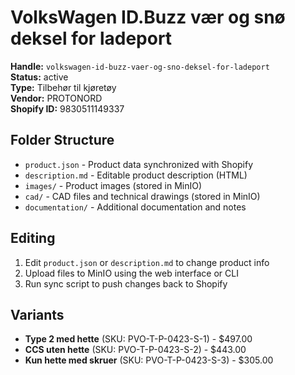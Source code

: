 # VolksWagen ID.Buzz vær og snø deksel for ladeport

**Handle:** `volkswagen-id-buzz-vaer-og-sno-deksel-for-ladeport`  
**Status:** active  
**Type:** Tilbehør til kjøretøy  
**Vendor:** PROTONORD  
**Shopify ID:** 9830511149337  

## Folder Structure

- `product.json` - Product data synchronized with Shopify
- `description.md` - Editable product description (HTML)
- `images/` - Product images (stored in MinIO)
- `cad/` - CAD files and technical drawings (stored in MinIO)
- `documentation/` - Additional documentation and notes

## Editing

1. Edit `product.json` or `description.md` to change product info
2. Upload files to MinIO using the web interface or CLI
3. Run sync script to push changes back to Shopify

## Variants

- **Type 2 med hette** (SKU: PVO-T-P-0423-S-1) - $497.00
- **CCS uten hette** (SKU: PVO-T-P-0423-S-2) - $443.00
- **Kun hette med skruer** (SKU: PVO-T-P-0423-S-3) - $305.00
